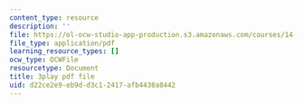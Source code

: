 ```yaml
---
content_type: resource
description: ''
file: https://ol-ocw-studio-app-production.s3.amazonaws.com/courses/14-01sc-principles-of-microeconomics-fall-2011/d22ce2e9eb9dd3c12417afb4438a8442_zFIB8-30YhA.pdf
file_type: application/pdf
learning_resource_types: []
ocw_type: OCWFile
resourcetype: Document
title: 3play pdf file
uid: d22ce2e9-eb9d-d3c1-2417-afb4438a8442
---
```

